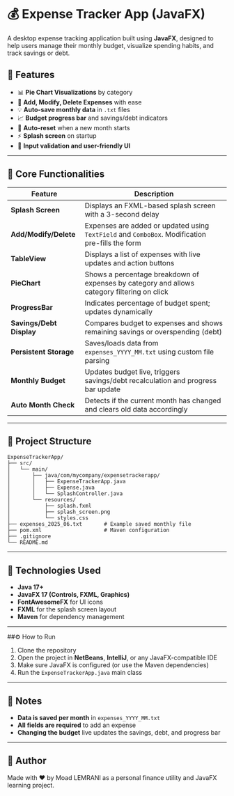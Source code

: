 # 💰 Expense Tracker App (JavaFX)

A desktop expense tracking application built using **JavaFX**, designed to help users manage their monthly budget, visualize spending habits, and track savings or debt.

## 🚀 Features

- 📊 **Pie Chart Visualizations** by category
- 🧾 **Add, Modify, Delete Expenses** with ease
- 💡 **Auto-save monthly data** in `.txt` files
- 📈 **Budget progress bar** and savings/debt indicators
- 🔁 **Auto-reset** when a new month starts
- ⚡ **Splash screen** on startup
- 🎯 **Input validation and user-friendly UI**

---

## 🧠 Core Functionalities

| Feature | Description |
|--------|-------------|
| **Splash Screen** | Displays an FXML-based splash screen with a 3-second delay |
| **Add/Modify/Delete** | Expenses are added or updated using `TextField` and `ComboBox`. Modification pre-fills the form |
| **TableView** | Displays a list of expenses with live updates and action buttons |
| **PieChart** | Shows a percentage breakdown of expenses by category and allows category filtering on click |
| **ProgressBar** | Indicates percentage of budget spent; updates dynamically |
| **Savings/Debt Display** | Compares budget to expenses and shows remaining savings or overspending (debt) |
| **Persistent Storage** | Saves/loads data from `expenses_YYYY_MM.txt` using custom file parsing |
| **Monthly Budget** | Updates budget live, triggers savings/debt recalculation and progress bar update |
| **Auto Month Check** | Detects if the current month has changed and clears old data accordingly |

---

## 📂 Project Structure

```text
ExpenseTrackerApp/
├── src/
│   └── main/
│       ├── java/com/mycompany/expensetrackerapp/
│       │   ├── ExpenseTrackerApp.java
│       │   ├── Expense.java
│       │   └── SplashController.java
│       └── resources/
│           ├── splash.fxml
│           ├── splash_screen.png
│           └── styles.css
├── expenses_2025_06.txt       # Example saved monthly file
├── pom.xml                    # Maven configuration
├── .gitignore
└── README.md
```

---

## 🧩 Technologies Used

- **Java 17+**
- **JavaFX 17 (Controls, FXML, Graphics)**
- **FontAwesomeFX** for UI icons
- **FXML** for the splash screen layout
- **Maven** for dependency management

---

##⚙️ How to Run

1. Clone the repository
2. Open the project in **NetBeans**, **IntelliJ**, or any JavaFX-compatible IDE
3. Make sure JavaFX is configured (or use the Maven dependencies)
4. Run the `ExpenseTrackerApp.java` main class

---

## 📌 Notes

- **Data is saved per month** in `expenses_YYYY_MM.txt`
- **All fields are required** to add an expense
- **Changing the budget** live updates the savings, debt, and progress bar

---

## 🙌 Author

Made with ❤️ by Moad LEMRANI as a personal finance utility and JavaFX learning project.